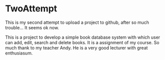 # TwoAttempt
This is my second attempt to upload a project to github, after so much trouble...
It seems ok now.

This is a project to develop a simple book database system with which user can add, edit, search and delete books.
It is a assignment of my course.
So much thank to my teacher Andy. He is a very good lecturer with great enthusiasum.
